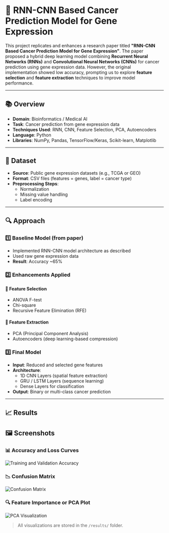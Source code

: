 # 🧬 RNN-CNN Based Cancer Prediction Model for Gene Expression

This project replicates and enhances a research paper titled **"RNN-CNN Based Cancer Prediction Model for Gene Expression"**. The paper proposed a hybrid deep learning model combining **Recurrent Neural Networks (RNNs)** and **Convolutional Neural Networks (CNNs)** for cancer prediction using gene expression data. However, the original implementation showed low accuracy, prompting us to explore **feature selection** and **feature extraction** techniques to improve model performance.

---

## 📚 Overview

- **Domain**: Bioinformatics / Medical AI  
- **Task**: Cancer prediction from gene expression data  
- **Techniques Used**: RNN, CNN, Feature Selection, PCA, Autoencoders  
- **Language**: Python  
- **Libraries**: NumPy, Pandas, TensorFlow/Keras, Scikit-learn, Matplotlib  

---

## 🧪 Dataset

- **Source**: Public gene expression datasets (e.g., TCGA or GEO)
- **Format**: CSV files (features = genes, label = cancer type)
- **Preprocessing Steps**:
  - Normalization
  - Missing value handling
  - Label encoding

---

## 🔍 Approach

### 1️⃣ Baseline Model (from paper)

- Implemented RNN-CNN model architecture as described
- Used raw gene expression data
- **Result**: Accuracy ~65%

### 2️⃣ Enhancements Applied

#### 🔹 Feature Selection
- ANOVA F-test
- Chi-square
- Recursive Feature Elimination (RFE)

#### 🔹 Feature Extraction
- PCA (Principal Component Analysis)
- Autoencoders (deep learning-based compression)

### 3️⃣ Final Model

- **Input**: Reduced and selected gene features
- **Architecture**:
  - 1D CNN Layers (spatial feature extraction)
  - GRU / LSTM Layers (sequence learning)
  - Dense Layers for classification
- **Output**: Binary or multi-class cancer prediction

---

## 📈 Results


## 🖼️ Screenshots

### 📊 Accuracy and Loss Curves

![Training and Validation Accuracy](results/accuracy_plot.png)

### 📉 Confusion Matrix

![Confusion Matrix](results/confusion_matrix.png)

### 🔍 Feature Importance or PCA Plot

![PCA Visualization](results/pca_plot.png)

> All visualizations are stored in the `/results/` folder.



